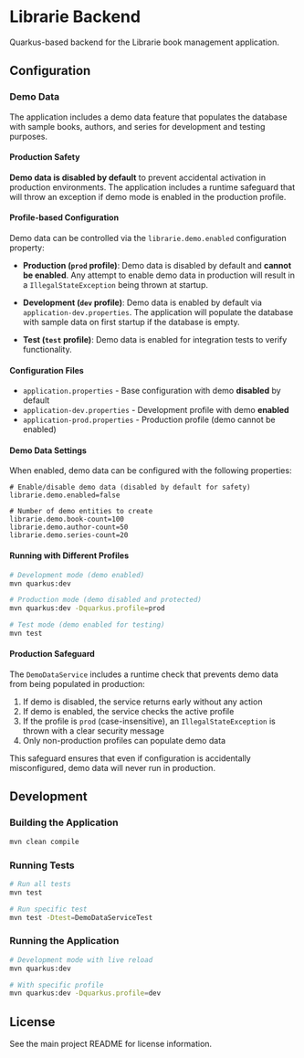 # Librarie Backend

Quarkus-based backend for the Librarie book management application.

## Configuration

### Demo Data

The application includes a demo data feature that populates the database with sample books, authors, and series for development and testing purposes.

#### Production Safety

**Demo data is disabled by default** to prevent accidental activation in production environments. The application includes a runtime safeguard that will throw an exception if demo mode is enabled in the production profile.

#### Profile-based Configuration

Demo data can be controlled via the `librarie.demo.enabled` configuration property:

- **Production (`prod` profile)**: Demo data is disabled by default and **cannot be enabled**. Any attempt to enable demo data in production will result in a `IllegalStateException` being thrown at startup.
  
- **Development (`dev` profile)**: Demo data is enabled by default via `application-dev.properties`. The application will populate the database with sample data on first startup if the database is empty.

- **Test (`test` profile)**: Demo data is enabled for integration tests to verify functionality.

#### Configuration Files

- `application.properties` - Base configuration with demo **disabled** by default
- `application-dev.properties` - Development profile with demo **enabled**
- `application-prod.properties` - Production profile (demo cannot be enabled)

#### Demo Data Settings

When enabled, demo data can be configured with the following properties:

```properties
# Enable/disable demo data (disabled by default for safety)
librarie.demo.enabled=false

# Number of demo entities to create
librarie.demo.book-count=100
librarie.demo.author-count=50
librarie.demo.series-count=20
```

#### Running with Different Profiles

```bash
# Development mode (demo enabled)
mvn quarkus:dev

# Production mode (demo disabled and protected)
mvn quarkus:dev -Dquarkus.profile=prod

# Test mode (demo enabled for testing)
mvn test
```

#### Production Safeguard

The `DemoDataService` includes a runtime check that prevents demo data from being populated in production:

1. If demo is disabled, the service returns early without any action
2. If demo is enabled, the service checks the active profile
3. If the profile is `prod` (case-insensitive), an `IllegalStateException` is thrown with a clear security message
4. Only non-production profiles can populate demo data

This safeguard ensures that even if configuration is accidentally misconfigured, demo data will never run in production.

## Development

### Building the Application

```bash
mvn clean compile
```

### Running Tests

```bash
# Run all tests
mvn test

# Run specific test
mvn test -Dtest=DemoDataServiceTest
```

### Running the Application

```bash
# Development mode with live reload
mvn quarkus:dev

# With specific profile
mvn quarkus:dev -Dquarkus.profile=dev
```

## License

See the main project README for license information.
